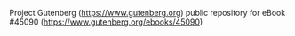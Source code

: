 Project Gutenberg (https://www.gutenberg.org) public repository for eBook #45090 (https://www.gutenberg.org/ebooks/45090)
